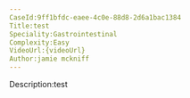 ```yaml
---
CaseId:9ff1bfdc-eaee-4c0e-88d8-2d6a1bac1384
Title:test
Speciality:Gastrointestinal
Complexity:Easy
VideoUrl:{videoUrl}
Author:jamie mckniff
---
```

Description:test